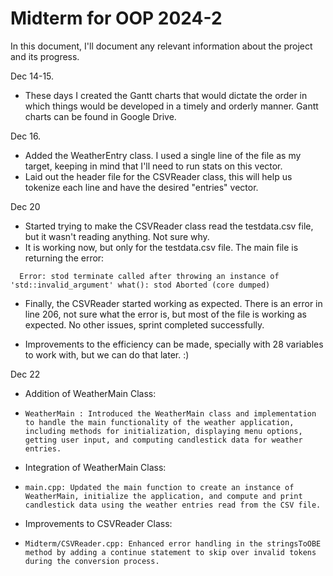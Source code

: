 # Midterm for OOP 2024-2

In this document, I'll document any relevant information about the project and its progress.

Dec 14-15.

-   These days I created the Gantt charts that would dictate the order in which things would be developed in a timely and orderly manner. Gantt charts can be found in Google Drive.

Dec 16.

-   Added the WeatherEntry class. I used a single line of the file as my target, keeping in mind that I'll need to run stats on this vector.
-   Laid out the header file for the CSVReader class, this will help us tokenize each line and have the desired "entries" vector.

Dec 20

-   Started trying to make the CSVReader class read the testdata.csv file, but it wasn't reading anything. Not sure why.
-   It is working now, but only for the testdata.csv file. The main file is returning the error:

` 
    Error: stod
    terminate called after throwing an instance of 'std::invalid_argument'
    what(): stod
    Aborted (core dumped)`

-   Finally, the CSVReader started working as expected. There is an error in line 206, not sure what the error is, but most of the file is working as expected. No other issues, sprint completed successfully.

-   Improvements to the efficiency can be made, specially with 28 variables to work with, but we can do that later. :)

Dec 22

- Addition of WeatherMain Class:
-     WeatherMain : Introduced the WeatherMain class and implementation to handle the main functionality of the weather application, including methods for initialization, displaying menu options, getting user input, and computing candlestick data for weather entries. 

- Integration of WeatherMain Class:
-     main.cpp: Updated the main function to create an instance of WeatherMain, initialize the application, and compute and print candlestick data using the weather entries read from the CSV file.

- Improvements to CSVReader Class:
-     Midterm/CSVReader.cpp: Enhanced error handling in the stringsToOBE method by adding a continue statement to skip over invalid tokens during the conversion process.
